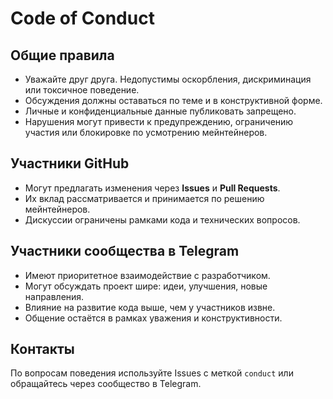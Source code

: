 # Code of Conduct

## Общие правила

- Уважайте друг друга. Недопустимы оскорбления, дискриминация или токсичное поведение.  
- Обсуждения должны оставаться по теме и в конструктивной форме.  
- Личные и конфиденциальные данные публиковать запрещено.  
- Нарушения могут привести к предупреждению, ограничению участия или блокировке по усмотрению мейнтейнеров.  

## Участники GitHub

- Могут предлагать изменения через **Issues** и **Pull Requests**.  
- Их вклад рассматривается и принимается по решению мейнтейнеров.  
- Дискуссии ограничены рамками кода и технических вопросов.  

## Участники сообщества в Telegram

- Имеют приоритетное взаимодействие с разработчиком.  
- Могут обсуждать проект шире: идеи, улучшения, новые направления.  
- Влияние на развитие кода выше, чем у участников извне.  
- Общение остаётся в рамках уважения и конструктивности.  

## Контакты

По вопросам поведения используйте Issues с меткой `conduct` или обращайтесь через сообщество в Telegram.
